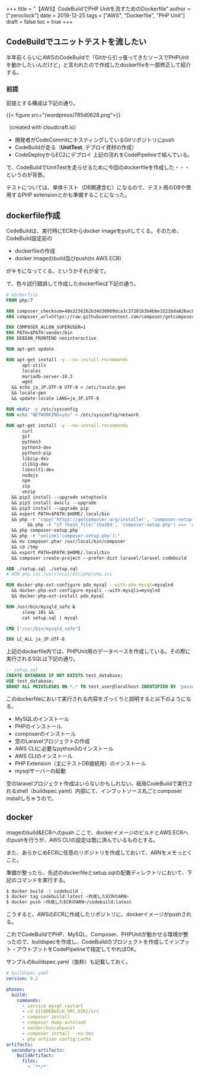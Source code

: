 +++
title = "【AWS】CodeBuildでPHP Unitを流すためのDockerfile"
author = ["zeroclock"]
date = 2019-12-25
tags = ["AWS", "Dockerfile", "PHP Unit"]
draft = false
toc = true
+++
## CodeBuildでユニットテストを流したい

半年前くらいにAWSのCodeBuildで「Gitから引っ張ってきたソースでPHPUnitを動かしたいんだけど」と言われたので作成したdockerfileを一部修正して紹介する。 

<!--more-->

### 前提

前提とする構成は下記の通り。

{{< figure src="/wordpress/785d0628.png">}}
  
（created with cloudcraft.io） 

  * 開発者がCodeCommitにホスティングしているGitリポジトリにpush
  * CodeBuildが走る（**UnitTest**, デプロイ資材の作成）
  * CodeDeployからEC2にデプロイ 上記の流れをCodePipelineで組んでいる。
  
で、CodeBuildでUnitTestを走らせるために今回のdockerfileを作成した・・・というのが背景。

テストについては、単体テスト（DB関連含む）になるので、テスト用のDBや使用するPHP extensionとかも準備することになった。 

## dockerfile作成

CodeBuildは、実行時にECRからdocker imageをpullしてくる。そのため、CodeBuild設定前の 

  * dockerfileの作成
  * docker imageのbuild及びpush(to AWS ECR)
  
がキモになってくる。というかそれが全て。

で、色々試行錯誤して作成したdockerfileは下記の通り。 

```dockerfile
# dockerfile
FROM php:7

ARG composer_checksum=48e3236262b34d30969dca3c37281b3b4bbe3221bda826ac6a9a62d6444cdb0dcd0615698a5cbe587c3f0fe57a54d8f5
ARG composer_url=https://raw.githubusercontent.com/composer/getcomposer.org/ba0141a67b9bd1733409b71c28973f7901db201d/web/installer

ENV COMPOSER_ALLOW_SUPERUSER=1
ENV PATH=$PATH:vendor/bin
ENV DEBIAN_FRONTEND noninteractive

RUN apt-get update

RUN apt-get install -y --no-install-recommends 
      apt-utils 
      locales 
      mariadb-server-10.3 
      wget 
  && echo ja_JP.UTF-8 UTF-8 > /etc/locale.gen 
  && locale-gen 
  && update-locale LANG=ja_JP.UTF-8

RUN mkdir -p /etc/sysconfig
RUN echo "NETWORKING=yes" > /etc/sysconfig/network

RUN apt-get install -y --no-install-recommends 
      curl 
      git 
      python3 
      python3-dev 
      python3-pip 
      libzip-dev 
      zlib1g-dev 
      libxslt1-dev 
      nodejs 
      npm 
      zip 
      unzip 
  && pip3 install --upgrade setuptools 
  && pip3 install awscli --upgrade 
  && pip3 install --upgrade pip 
  && export PATH=$PATH:$HOME/.local/bin 
  && php -r "copy('https://getcomposer.org/installer', 'composer-setup.php');" 
        && php -r "if (hash_file('sha384', 'composer-setup.php') === 'a5c698ffe4b8e849a443b120cd5ba38043260d5c4023dbf93e1558871f1f07f58274fc6f4c93bcfd858c6bd0775cd8d1') { echo 'Installer verified'; } else { echo 'Installer corrupt'; unlink('composer-setup.php'); } echo PHP_EOL;" 
  && php composer-setup.php 
  && php -r "unlink('composer-setup.php');" 
  && mv composer.phar /usr/local/bin/composer 
  && cd /tmp 
  && export PATH=$PATH:$HOME/.local/bin 
  && composer create-project --prefer-dist laravel/laravel codebuild

ADD ./setup.sql ./setup.sql
# ADD php.ini /usr/local/etc/php/php.ini

RUN docker-php-ext-configure pdo_mysql --with-pdo-mysql=mysqlnd 
  && docker-php-ext-configure mysqli --with-mysqli=mysqlnd 
  && docker-php-ext-install pdo_mysql

RUN /usr/bin/mysqld_safe & 
      sleep 10s && 
      cat setup.sql | mysql

CMD ["/usr/bin/mysqld_safe"]

ENV LC_ALL ja_JP.UTF-8
```

上記のdockerfile内では、PHPUnit用のデータベースを作成している。その際に実行されるSQLは下記の通り。 

```sql
-- setup.sql
CREATE DATABASE IF NOT EXISTS test_database;
USE test_database;
GRANT ALL PRIVILEGES ON *.* TO test_user@localhost IDENTIFIED BY 'password';
```

このdockerfileにおいて実行される内容をざっくりと説明すると以下のようになる。 

  * MySQLのインストール
  * PHPのインストール
  * composerのインストール
  * 空のLaravelプロジェクトの作成
  * AWS CLIに必要なpython3のインストール
  * AWS CLIのインストール
  * PHP Extension（主にテストDB接続用）のインストール
  * mysqlサーバーの起動
  
空のlaravelプロジェクト作成はいらないかもしれない。結局CodeBuildで実行されるshell（buildspec.yaml）内部にて、インプットソース丸ごとcomposer installしちゃうので。 

## docker

imageのbuild&ECRへのpush ここで、dockerイメージのビルドとAWS ECRへのpushを行うが、AWS CLIの設定は既に済んでいるものとする。

また、あらかじめECRに任意のリポジトリを作成しておいて、ARNをメモっとくこと。

準備が整ったら、先述のdockerfileとsetup.sqlの配置ディレクトリにおいて、下記のコマンドを実行する。 

```sh
$ docker build -t codebuild .
$ docker tag codebuild:latest <作成したECRのARN>
$ docker push <作成したECRのARN>/codebuild:latest
```

こうすると、AWSのECRに作成したリポジトリに、dockerイメージがpushされる。

これでCodeBuildでPHP、MySQL、Composer、PHPUnitが動かせる環境が整ったので、buildspecを作成し、CodeBuildのプロジェクトを作成してインプット・アウトプットをCodePipelineで指定してやればOK。

サンプルのbuildspec.yaml（抜粋）も記載しておく。

```yml
# buildspec.yaml
version: 0.2

phases:
  build:
    commands:
      - service mysql restart
      - cd ${CODEBUILD_SRC_DIR}/src
      - composer install
      - composer dump-autoload
      - vendor/bin/phpunit
      - composer install --no-dev
      - php artisan config:cache
artifacts:
  secondary-artifacts:
    BuildArtifact:
      files:
        - '**/*'
```